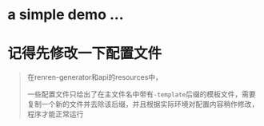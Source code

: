 # a simple demo ...

# 记得先修改一下配置文件

> 在renren-generator和api的resources中，
> 
> 一些配置文件只给出了在主文件名中带有`-template`后缀的模板文件，需要复制一个新的文件并去除该后缀，并且根据实际环境对配置内容稍作修改，程序才能正常运行